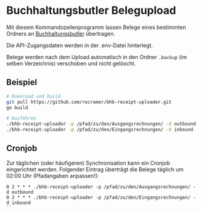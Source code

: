 # Buchhaltungsbutler Belegupload

Mit diesem Kommandozeilenprogramm lassen Belege eines bestimmten Ordners an [Buchhaltungsbutler](https://www.buchhaltungsbutler.de/) übertragen.

Die API-Zugangsdaten werden in der .env-Datei hinterlegt.

Belege werden nach dem Upload automatisch in den Ordner `.backup` (im selben Verzeichnis) verschoben und nicht gelöscht.

## Beispiel

```bash
# Download und build
git pull https://github.com/rocramer/bhb-receipt-uploader.git
go build

# Ausführen
./bhb-receipt-uploader -p /pfad/zu/den/Ausgangsrechnungen/ -d outbound
./bhb-receipt-uploader -p /pfad/zu/den/Eingangsrechnungen/ -d inbound
```

## Cronjob 
Zur täglichen (oder häufigeren) Synchronisation kann ein Cronjob eingerichtet werden. Folgender Eintrag überträgt die Belege täglich um 02:00 Uhr (Pfadangaben anpassen!):

```
0 2 * * * ./bhb-receipt-uploader -p /pfad/zu/den/Ausgangsrechnungen/ -d outbound
0 2 * * * ./bhb-receipt-uploader -p /pfad/zu/den/Eingangsrechnungen/ -d inbound
``